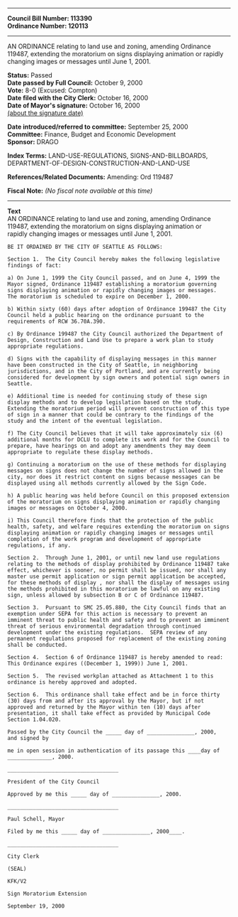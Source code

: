 * * * * *  
  
**Council Bill Number: [](#h0)[](#h2)113390**   
**Ordinance Number: 120113**  
  
* * * * *  
  
AN ORDINANCE relating to land use and zoning, amending Ordinance 119487, extending the moratorium on signs displaying animation or rapidly changing images or messages until June 1, 2001.  
  
**Status:** Passed   
**Date passed by Full Council:** October 9, 2000   
**Vote:** 8-0 (Excused: Compton)   
**Date filed with the City Clerk:** October 16, 2000   
**Date of Mayor's signature:** October 16, 2000   
[(about the signature date)](/~public/approvaldate.htm)   
  
  
**Date introduced/referred to committee:** September 25, 2000   
**Committee:** Finance, Budget and Economic Development   
**Sponsor:** DRAGO   
  
**Index Terms:** LAND-USE-REGULATIONS, SIGNS-AND-BILLBOARDS, DEPARTMENT-OF-DESIGN-CONSTRUCTION-AND-LAND-USE  
  
**References/Related Documents:** Amending: Ord 119487  
  
**Fiscal Note:** *(No fiscal note available at this time)*  
  
* * * * *  
  
**Text**  
    AN ORDINANCE relating to land use and zoning, amending Ordinance  
    119487, extending the moratorium on signs displaying animation or  
    rapidly changing images or messages until June 1, 2001.  
  
    BE IT ORDAINED BY THE CITY OF SEATTLE AS FOLLOWS:  
  
    Section 1.  The City Council hereby makes the following legislative  
    findings of fact:  
  
    a) On June 1, 1999 the City Council passed, and on June 4, 1999 the  
    Mayor signed, Ordinance 119487 establishing a moratorium governing  
    signs displaying animation or rapidly changing images or messages.  
    The moratorium is scheduled to expire on December 1, 2000.  
  
    b) Within sixty (60) days after adoption of Ordinance 199487 the City  
    Council held a public hearing on the ordinance pursuant to the  
    requirements of RCW 36.70A.390.  
  
    c) By Ordinance 199487 the City Council authorized the Department of  
    Design, Construction and Land Use to prepare a work plan to study  
    appropriate regulations.  
  
    d) Signs with the capability of displaying messages in this manner  
    have been constructed in the City of Seattle, in neighboring  
    jurisdictions, and in the City of Portland, and are currently being  
    considered for development by sign owners and potential sign owners in  
    Seattle.  
  
    e) Additional time is needed for continuing study of these sign  
    display methods and to develop legislation based on the study.  
    Extending the moratorium period will prevent construction of this type  
    of sign in a manner that could be contrary to the findings of the  
    study and the intent of the eventual legislation.  
  
    f) The City Council believes that it will take approximately six (6)  
    additional months for DCLU to complete its work and for the Council to  
    prepare, have hearings on and adopt any amendments they may deem  
    appropriate to regulate these display methods.  
  
    g) Continuing a moratorium on the use of these methods for displaying  
    messages on signs does not change the number of signs allowed in the  
    city, nor does it restrict content on signs because messages can be  
    displayed using all methods currently allowed by the Sign Code.  
  
    h) A public hearing was held before Council on this proposed extension  
    of the moratorium on signs displaying animation or rapidly changing  
    images or messages on October 4, 2000.  
  
    i) This Council therefore finds that the protection of the public  
    health, safety, and welfare requires extending the moratorium on signs  
    displaying animation or rapidly changing images or messages until  
    completion of the work program and development of appropriate  
    regulations, if any.  
  
    Section 2.  Through June 1, 2001, or until new land use regulations  
    relating to the methods of display prohibited by Ordinance 119487 take  
    effect, whichever is sooner, no permit shall be issued, nor shall any  
    master use permit application or sign permit application be accepted,  
    for these methods of display , nor shall the display of messages using  
    the methods prohibited in this moratorium be lawful on any existing  
    sign, unless allowed by subsection B or C of Ordinance 119487.  
  
    Section 3.  Pursuant to SMC 25.05.880, the City Council finds that an  
    exemption under SEPA for this action is necessary to prevent an  
    imminent threat to public health and safety and to prevent an imminent  
    threat of serious environmental degradation through continued  
    development under the existing regulations.  SEPA review of any  
    permanent regulations proposed for replacement of the existing zoning  
    shall be conducted.  
  
    Section 4.  Section 6 of Ordinance 119487 is hereby amended to read:  
    This Ordinance expires ((December 1, 1999)) June 1, 2001.  
  
    Section 5.  The revised workplan attached as Attachment 1 to this  
    ordinance is hereby approved and adopted.  
  
    Section 6.  This ordinance shall take effect and be in force thirty  
    (30) days from and after its approval by the Mayor, but if not  
    approved and returned by the Mayor within ten (10) days after  
    presentation, it shall take effect as provided by Municipal Code  
    Section 1.04.020.  
  
    Passed by the City Council the _____ day of _______________, 2000,  
    and signed by  
  
    me in open session in authentication of its passage this ____day of  
    ______________, 2000.  
  
    ___________________________________  
  
    President of the City Council  
  
    Approved by me this _____ day of _______________, 2000.  
  
    ___________________________________  
  
    Paul Schell, Mayor  
  
    Filed by me this _____ day of _______________, 2000____.  
  
    ___________________________________  
  
    City Clerk  
  
    (SEAL)  
  
    KFK/V2  
  
    Sign Moratorium Extension  
  
    September 19, 2000  
